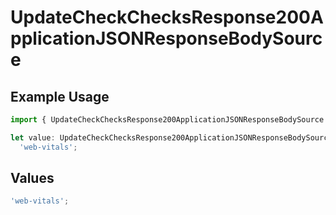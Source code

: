 # UpdateCheckChecksResponse200ApplicationJSONResponseBodySource

## Example Usage

```typescript
import { UpdateCheckChecksResponse200ApplicationJSONResponseBodySource } from '@vercel/client/models/operations';

let value: UpdateCheckChecksResponse200ApplicationJSONResponseBodySource =
  'web-vitals';
```

## Values

```typescript
'web-vitals';
```
